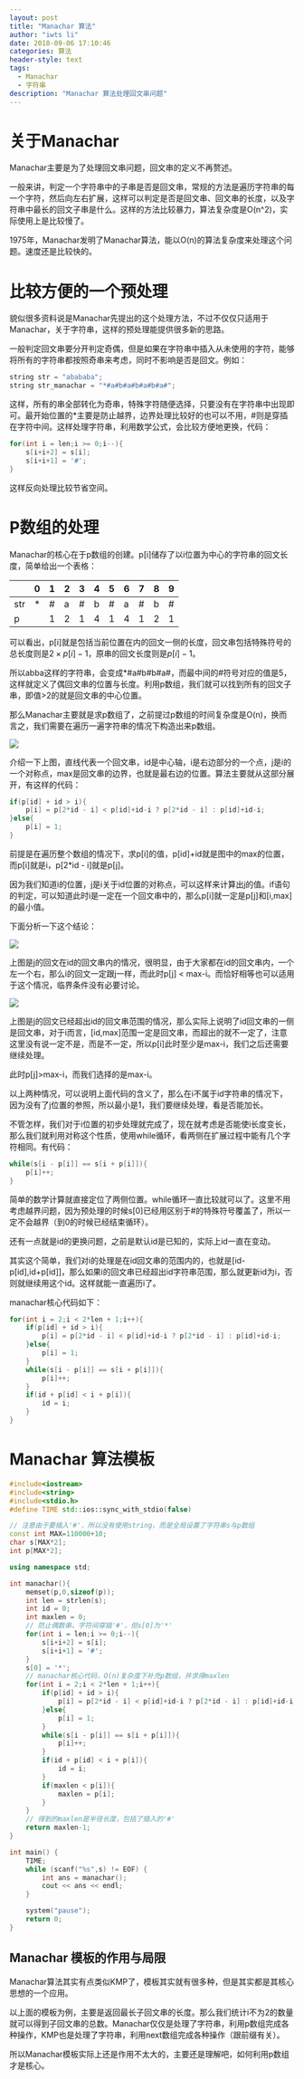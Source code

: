 ```yaml
---
layout: post
title: "Manachar 算法"
author: "iwts li"
date: 2018-09-06 17:10:46
categories: 算法
header-style: text
tags:
  - Manachar
  - 字符串
description: "Manachar 算法处理回文串问题"
---
```


# 关于Manachar

Manachar主要是为了处理回文串问题，回文串的定义不再赘述。

一般来讲，判定一个字符串中的子串是否是回文串，常规的方法是遍历字符串的每一个字符，然后向左右扩展，这样可以判定是否是回文串、回文串的长度，以及字符串中最长的回文子串是什么。这样的方法比较暴力，算法复杂度是O(n^2)，实际使用上是比较慢了。

1975年，Manachar发明了Manachar算法，能以O(n)的算法复杂度来处理这个问题。速度还是比较快的。

# 比较方便的一个预处理

貌似很多资料说是Manachar先提出的这个处理方法，不过不仅仅只适用于Manachar，关于字符串，这样的预处理能提供很多新的思路。

一般判定回文串要分开判定奇偶，但是如果在字符串中插入从未使用的字符，能够将所有的字符串都按照奇串来考虑，同时不影响是否是回文。例如：

```cpp
string str = "abababa";
string str_manachar = "*#a#b#a#b#a#b#a#";
```

这样，所有的串全部转化为奇串，特殊字符随便选择，只要没有在字符串中出现即可。最开始位置的*主要是防止越界，边界处理比较好的也可以不用，#则是穿插在字符中间。这样处理字符串，利用数学公式，会比较方便地更换，代码：

```cpp
for(int i = len;i >= 0;i--){
    s[i+i+2] = s[i];
    s[i+i+1] = '#';
}
```

这样反向处理比较节省空间。

# P数组的处理

Manachar的核心在于p数组的创建。p[i]储存了以i位置为中心的字符串的回文长度，简单给出一个表格：

|    | 0 | 1 | 2 | 3 | 4 | 5 | 6 | 7 | 8 | 9 |
|----|---|---|---|---|---|---|---|---|---|---|
| str| * | # | a | # | b | # | a | # | b | # |
| p  |   | 1 | 2 | 1 | 4 | 1 | 4 | 1 | 2 | 1 |

可以看出，p[i]就是包括当前位置在内的回文一侧的长度，回文串包括特殊符号的总长度则是$2 \times p[i] - 1$，原串的回文长度则是$p[i] - 1$。

所以abba这样的字符串，会变成*#a#b#b#a#，而最中间的#符号对应的值是5，这样就定义了偶回文串的位置与长度。利用p数组，我们就可以找到所有的回文子串，即值>2的就是回文串的中心位置。

那么Manachar主要就是求p数组了，之前提过p数组的时间复杂度是O(n)，换而言之，我们需要在遍历一遍字符串的情况下构造出来p数组。

![](https://cdn.jsdelivr.net/gh/iwts/blog-imgs-repo/202405211335033.png)

介绍一下上图，直线代表一个回文串，id是中心轴，i是右边部分的一个点，j是i的一个对称点，max是回文串的边界，也就是最右边的位置。算法主要就从这部分展开，有这样的代码：

```cpp
if(p[id] + id > i){
    p[i] = p[2*id - i] < p[id]+id-i ? p[2*id - i] : p[id]+id-i;
}else{
    p[i] = 1;
}
```

前提是在遍历整个数组的情况下，求p[i]的值，p[id]+id就是图中的max的位置，而p[i]就是i，p[2*id - i]就是p[j]。

因为我们知道i的位置，j是i关于id位置的对称点，可以这样来计算出j的值。if语句的判定，可以知道此时i是一定在一个回文串中的，那么p[i]就一定是p[j]和[i,max]的最小值。

下面分析一下这个结论：

![](https://cdn.jsdelivr.net/gh/iwts/blog-imgs-repo/202405211336787.png)

上图是j的回文在id的回文串内的情况，很明显，由于大家都在id的回文串内，一个左一个右，那么i的回文一定跟j一样，而此时p[j] < max-i。而恰好相等也可以适用于这个情况，临界条件没有必要讨论。

![](https://cdn.jsdelivr.net/gh/iwts/blog-imgs-repo/202405211337728.png)

上图是j的回文已经超出id的回文串范围的情况，那么实际上说明了id回文串的一侧是回文串，对于i而言，[id,max]范围一定是回文串，而超出的就不一定了，注意这里没有说一定不是，而是不一定，所以p[i]此时至少是max-i，我们之后还需要继续处理。

此时p[j]>max-i，而我们选择的是max-i。

以上两种情况，可以说明上面代码的含义了，那么在i不属于id字符串的情况下，因为没有了j位置的参照，所以最小是1，我们要继续处理，看是否能加长。

不管怎样，我们对于i位置的初步处理就完成了，现在就考虑是否能使i长度变长，那么我们就利用对称这个性质，使用while循环，看两侧在扩展过程中能有几个字符相同。有代码：

```cpp
while(s[i - p[i]] == s[i + p[i]]){
    p[i]++;
}
```

简单的数学计算就直接定位了两侧位置。while循环一直比较就可以了。这里不用考虑越界问题，因为预处理的时候s[0]已经用区别于#的特殊符号覆盖了，所以一定不会越界（到0的时候已经结束循环）。

还有一点就是id的更换问题，之前是默认id是已知的，实际上id一直在变动。

其实这个简单，我们对i的处理是在id回文串的范围内的，也就是[id-p[id],id+p[id]]，那么如果i的回文串已经超出id字符串范围，那么就更新id为i，否则就继续用这个id。这样就能一直遍历i了。

manachar核心代码如下：

```cpp
for(int i = 2;i < 2*len + 1;i++){
    if(p[id] + id > i){
        p[i] = p[2*id - i] < p[id]+id-i ? p[2*id - i] : p[id]+id-i;
    }else{
        p[i] = 1;
    }
    while(s[i - p[i]] == s[i + p[i]]){
        p[i]++;
    }
    if(id + p[id] < i + p[i]){
        id = i;
    }
}
```

# Manachar 算法模板

```cpp
#include<iostream>
#include<string>
#include<stdio.h>
#define TIME std::ios::sync_with_stdio(false)

// 注意由于要插入'#'，所以没有使用string，而是全局设置了字符串s与p数组
const int MAX=110000+10;  
char s[MAX*2];  
int p[MAX*2]; 

using namespace std;

int manachar(){
	memset(p,0,sizeof(p));
    int len = strlen(s);
    int id = 0;
    int maxlen = 0;
    // 防止偶数串，字符间穿插'#'，但s[0]为'*'
    for(int i = len;i >= 0;i--){
        s[i+i+2] = s[i];
        s[i+i+1] = '#';
    }
    s[0] = '*';
    // manachar核心代码，O(n)复杂度下补充p数组，并求得maxlen
    for(int i = 2;i < 2*len + 1;i++){
        if(p[id] + id > i){
            p[i] = p[2*id - i] < p[id]+id-i ? p[2*id - i] : p[id]+id-i;
        }else{
            p[i] = 1;
        }
        while(s[i - p[i]] == s[i + p[i]]){
            p[i]++;
        }
        if(id + p[id] < i + p[i]){
            id = i;
        }
        if(maxlen < p[i]){
            maxlen = p[i];
        }
    }
    // 得到的maxlen是半径长度，包括了插入的'#'
    return maxlen-1;
}

int main() {
    TIME;
    while (scanf("%s",s) != EOF) {
        int ans = manachar();
        cout << ans << endl;
    }

    system("pause");
    return 0;
}
```

## Manachar 模板的作用与局限

Manachar算法其实有点类似KMP了，模板其实就有很多种，但是其实都是其核心思想的一个应用。

以上面的模板为例，主要是返回最长子回文串的长度。那么我们统计i不为2的数量就可以得到子回文串的总数。Manachar仅仅是处理了字符串，利用p数组完成各种操作，KMP也是处理了字符串，利用next数组完成各种操作（跟前缀有关）。

所以Manachar模板实际上还是作用不太大的，主要还是理解吧，如何利用p数组才是核心。